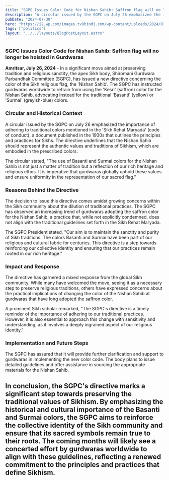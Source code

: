 ```yaml
---
title: "SGPC Issues Color Code for Nishan Sahib: Saffron flag will no longer be hoisted in Gurdwaras"
description: "A circular issued by the SGPC on July 26 emphasized the importance of adhering to traditional colors mentioned in the Sikh Rehat Maryada"
pubDate: "2024-07-30"
hero: "https://i2.wp.com/images.tv9hindi.com/wp-content/uploads/2024/07/sgpc.jpg?ssl=1"
tags: ["politics"]
layout: "../../layouts/BlogPostLayout.astro"
---
```

### SGPC Issues Color Code for Nishan Sahib: Saffron flag will no longer be hoisted in Gurdwaras

**Amritsar, July 26, 2024** - In a significant move aimed at preserving tradition and religious sanctity, the apex Sikh body, Shiromani Gurdwara Parbandhak Committee (SGPC), has issued a new directive concerning the color of the Sikh religious flag, the 'Nishan Sahib'. The SGPC has instructed gurdwaras worldwide to refrain from using the 'Kesri' (saffron) color for the Nishan Sahib, advocating instead for the traditional 'Basanti' (yellow) or 'Surmai' (greyish-blue) colors.

### Circular and Historical Context

A circular issued by the SGPC on July 26 emphasized the importance of adhering to traditional colors mentioned in the 'Sikh Rehat Maryada' (code of conduct), a document published in the 1930s that outlines the principles and practices for Sikhs. The directive underlines that the Nishan Sahib should represent the authentic values and traditions of Sikhism, which are embodied in the prescribed colors.

The circular stated, "The use of Basanti and Surmai colors for the Nishan Sahib is not just a matter of tradition but a reflection of our rich heritage and religious ethos. It is imperative that gurdwaras globally uphold these values and ensure uniformity in the representation of our sacred flag."

### Reasons Behind the Directive

The decision to issue this directive comes amidst growing concerns within the Sikh community about the dilution of traditional practices. The SGPC has observed an increasing trend of gurdwaras adopting the saffron color for the Nishan Sahib, a practice that, while not explicitly condemned, does not align with the traditional guidelines set forth in the Sikh Rehat Maryada.

The SGPC President stated, "Our aim is to maintain the sanctity and purity of Sikh traditions. The colors Basanti and Surmai have been part of our religious and cultural fabric for centuries. This directive is a step towards reinforcing our collective identity and ensuring that our practices remain rooted in our rich heritage."

### Impact and Response

The directive has garnered a mixed response from the global Sikh community. While many have welcomed the move, seeing it as a necessary step to preserve religious traditions, others have expressed concerns about the practical implications of changing the color of the Nishan Sahib at gurdwaras that have long adopted the saffron color.

A prominent Sikh scholar remarked, "The SGPC's directive is a timely reminder of the importance of adhering to our traditional practices. However, it is also essential to approach this change with sensitivity and understanding, as it involves a deeply ingrained aspect of our religious identity."

### Implementation and Future Steps

The SGPC has assured that it will provide further clarification and support to gurdwaras in implementing the new color code. The body plans to issue detailed guidelines and offer assistance in sourcing the appropriate materials for the Nishan Sahib.

In conclusion, the SGPC's directive marks a significant step towards preserving the traditional values of Sikhism. By emphasizing the historical and cultural importance of the Basanti and Surmai colors, the SGPC aims to reinforce the collective identity of the Sikh community and ensure that its sacred symbols remain true to their roots. The coming months will likely see a concerted effort by gurdwaras worldwide to align with these guidelines, reflecting a renewed commitment to the principles and practices that define Sikhism.
---